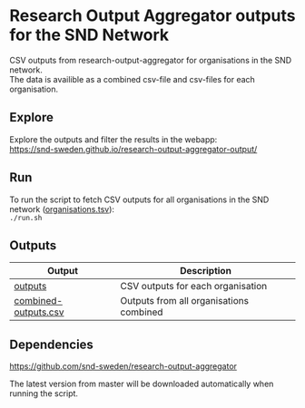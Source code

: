# Research Output Aggregator outputs for the SND Network
CSV outputs from research-output-aggregator for organisations in the SND network.  
The data is availible as a combined csv-file and csv-files for each organisation.  

## Explore
Explore the outputs and filter the results in the webapp:  
https://snd-sweden.github.io/research-output-aggregator-output/

## Run
To run the script to fetch CSV outputs for all organisations in the SND network ([organisations.tsv](organisations.tsv)):  
`./run.sh`

## Outputs
| Output | Description |
| --- | --- |
| [outputs](outputs) | CSV outputs for each organisation |
| [combined-outputs.csv](combined-outputs.csv) | Outputs from all organisations combined |


## Dependencies
https://github.com/snd-sweden/research-output-aggregator

The latest version from master will be downloaded automatically when running the script.

